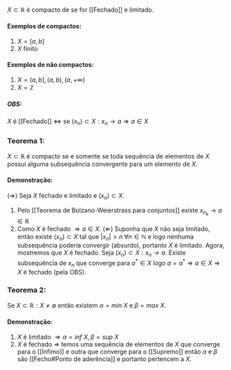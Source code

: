 $X \subset \mathbb{R}$ é compacto de se for [[Fechado]] e limitado.

#### Exemplos de compactos:
1. $X = [a,b]$
2. $X$ finito
#### Exemplos de não compactos:
1. $X = (a, b], (a,b), (a,+\infty)$
2. $X = \mathbb{Z}$

##### OBS:
$X$ é [[Fechado]] $\iff$ se $(x_n) \subset X: x_n \to a \Rightarrow a \in X$

### Teorema 1:
$X \subset \mathbb{R}$ é compacto se e somente se toda sequência de elementos de $X$ possui alguma subsequência convergente para um elemento de $X$.
#### Demonstração:
$(\Rightarrow)$ Seja $X$ fechado e limitado e $(x_n) \subset X$.
1. Pelo [[Teorema de Bolzano-Weierstrass para conjuntos]] existe $x_{n_k} \to a \in \mathbb{R}$
2. Como $X$ é fechado $\Rightarrow a \in X$.
($\Leftarrow$) Suponha que $X$ não seja limitado, então existe $(x_n) \subset X$ tal que $|x_n|>n \ \forall n \in \mathbb{N}$ e logo nenhuma subsequência poderia convergir (absurdo), portanto $X$ é limitado. Agora, mostremos que $X$ é fechado. Seja $(x_n) \subset X : x_n \to a$. Existe subsequência de $x_n$ que converge para $a^* \in X$ logo $a = a^* \Rightarrow a \in X \Rightarrow X$ é fechado (pela OBS).

### Teorema 2:
Se $X \subset \mathbb{R} : X \neq \emptyset$ então existem $\alpha = min \ X$ e $\beta = max \ X$.
#### Demonstração:
1. $X$ é limitado $\Rightarrow \alpha = inf \ X, \beta = sup \ X$
2. $X$ é fechado $\Rightarrow$ temos uma sequência de elementos de $X$ que converge para o [[Ínfimo]] e outra que converge para o [[Supremo]] então $\alpha$ e $\beta$ são [[Fecho#Ponto de aderência]] e portanto pertencem a $X$.
